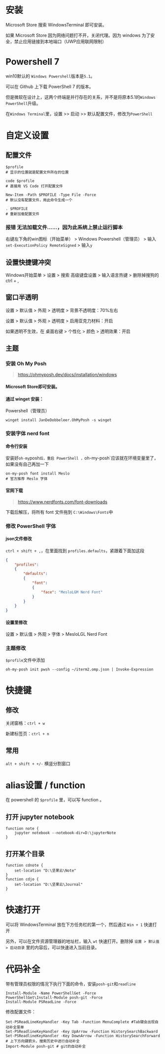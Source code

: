 # 安装

Microsoft Store 搜索 WindowsTerminal 即可安装。

如果 Microsoft Store 因为网络问题打不开，关闭代理。因为 windows 为了安全，禁止应用链接到本地端口（UWP应用联网限制）

# Powershell 7

win10默认的 `Windows Powershell`版本是`5.1`。

可以在 Github 上下载 PowerShell 7 的版本。

但是微软在设计上，这两个终端是并行存在的关系，并不是将原本5.1的`Windows PowerShell`升级。

在`Windows Terminal`里，设置 >> 启动 >> 默认配置文件，修改为`PowerShell`

# 自定义设置

## 配置文件

```shell
$profile
# 显示的位置就是配置文件所在的位置

code $profile
# 直接用 VS Code 打开配置文件

New-Item -Path $PROFILE -Type File -Force
# 默认没有配置文件，用此命令生成一个

. $PROFILE
# 重新加载配置文件
```

### 报错 无法加载文件……，因为此系统上禁止运行脚本

右键左下角的win图标（开始菜单） > Windows Powershell（管理员） > 输入`set-ExecutionPolicy RemoteSigned` > 输入`y` 

## 设置快捷键冲突

Windows开始菜单 > 设置 > 搜索 高级键盘设置 > 输入语言热键 > 删除掉搜狗的ctrl + ,

## 窗口半透明

设置 > 默认值 > 外观 > 透明度 > 背景不透明度：70%左右

设置 > 默认值 > 外观 > 透明度 > 启用亚克力材料：开启

如果透明不生效，在 桌面右键 > 个性化 > 颜色 > 透明效果：开启

## 主题

### 安装  Oh My Posh

> https://ohmyposh.dev/docs/installation/windows

#### Microsoft Store即可安装。

#### 通过 winget 安装：

Powershell（管理员）

```shell
winget install JanDeDobbeleer.OhMyPosh -s winget
```

### 安装字体 nerd font

#### 命令行安装

安装好`oh-my`posh`后，重启 PowerShell ，`oh-my-posh`应该就在环境变量里了，如果没有自己再加一下

```shell
on-my-posh font install Meslo
# 官方推荐 Meslo 字体
```

#### 官网下载

> https://www.nerdfonts.com/font-downloads

下载后解压，将所有 font 文件拖到 `C:\Windows\Fonts`中

### 修改 PowerShell 字体

#### json文件修改

`ctrl + shift + ,`，在里面找到 `profiles.defaults`，紧跟着下面加这段

```json
{
    "profiles":
    {
        "defaults":
        {
            "font":
            {
                "face": "MesloLGM Nerd Font"
            }
        }
    }
}
```

#### 设置里修改

设置 > 默认值 > 外观 > 字体 > MesloLGL Nerd Font

### 主题修改

`$profile`文件中添加

```shell
oh-my-posh init pwsh --config ~/iterm2.omp.json | Invoke-Expression
```

# 快捷键

## 修改

关闭窗格：`ctrl + w`

新建标签页：`ctrl + n`

## 常用

`alt + shift + +/-`  横竖分割窗口

# alias设置 / function

在 powershell 的 `$profile` 里，可以写 function 。

## 打开 jupyter notebook

```shell
function note {
    jupyter notebook --notebook-dir=D:\jupyterNote
}
```

## 打开某个目录

```shell
function cdnote {
    set-location "D:\坚果云\Note"
}
function cdjo {
    set-location "D:\坚果云\Journal"
}
```

# 快速打开

可以将 WindowsTerminal 放在下方任务栏的第一个，然后通过 `Win + 1` 快速打开

另外，可以在文件资源管理器的地址栏，输入 `wt` 快速打开。删除掉 `设置 > 默认值 > 启动目录` 里的内容后，可以快速进入当前目录。

# 代码补全

带有管理员权限的情况下执行下面的命令，安装`posh-git`和`readline`

```shell
Install-Module -Name PowerShellGet -Force
PowerShellGet\Install-Module posh-git -Force
Install-Module PSReadLine -Force
```

修改配置文件：

```shell
Set-PSReadLineKeyHandler -Key Tab -Function MenuComplete #Tab键会出现自动补全菜单
Set-PSReadlineKeyHandler -Key UpArrow -Function HistorySearchBackward
Set-PSReadlineKeyHandler -Key DownArrow -Function HistorySearchForward
# 上下方向键箭头，搜索历史中进行自动补全
Import-Module posh-git # git的自动补全
```

